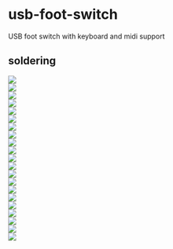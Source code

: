 # usb-foot-switch
USB foot switch with keyboard and midi support
## soldering
[![](./images/soldering/small/IMG_6621.jpg)](./images/soldering/large/IMG_6621.jpg)  
[![](./images/soldering/small/IMG_6622.jpg)](./images/soldering/large/IMG_6622.jpg)  
[![](./images/soldering/small/IMG_6623.jpg)](./images/soldering/large/IMG_6623.jpg)  
[![](./images/soldering/small/IMG_6624.jpg)](./images/soldering/large/IMG_6624.jpg)  
[![](./images/soldering/small/IMG_6625.jpg)](./images/soldering/large/IMG_6625.jpg)  
[![](./images/soldering/small/IMG_6626.jpg)](./images/soldering/large/IMG_6626.jpg)  
[![](./images/soldering/small/IMG_6627.jpg)](./images/soldering/large/IMG_6627.jpg)  
[![](./images/soldering/small/IMG_6628.jpg)](./images/soldering/large/IMG_6628.jpg)  
[![](./images/soldering/small/IMG_6629.jpg)](./images/soldering/large/IMG_6629.jpg)  
[![](./images/soldering/small/IMG_6630.jpg)](./images/soldering/large/IMG_6630.jpg)  
[![](./images/soldering/small/IMG_6631.jpg)](./images/soldering/large/IMG_6631.jpg)  
[![](./images/soldering/small/IMG_6632.jpg)](./images/soldering/large/IMG_6632.jpg)  
[![](./images/soldering/small/IMG_6633.jpg)](./images/soldering/large/IMG_6633.jpg)  
[![](./images/soldering/small/IMG_6634.jpg)](./images/soldering/large/IMG_6634.jpg)  
[![](./images/soldering/small/IMG_6635.jpg)](./images/soldering/large/IMG_6635.jpg)  
[![](./images/soldering/small/IMG_6636.jpg)](./images/soldering/large/IMG_6636.jpg)  
[![](./images/soldering/small/IMG_6637.jpg)](./images/soldering/large/IMG_6637.jpg)  
[![](./images/soldering/small/IMG_6638.jpg)](./images/soldering/large/IMG_6638.jpg)  
[![](./images/soldering/small/IMG_6639.jpg)](./images/soldering/large/IMG_6639.jpg)  
[![](./images/soldering/small/IMG_6640.jpg)](./images/soldering/large/IMG_6640.jpg)  
[![](./images/soldering/small/IMG_6641.jpg)](./images/soldering/large/IMG_6641.jpg)  
